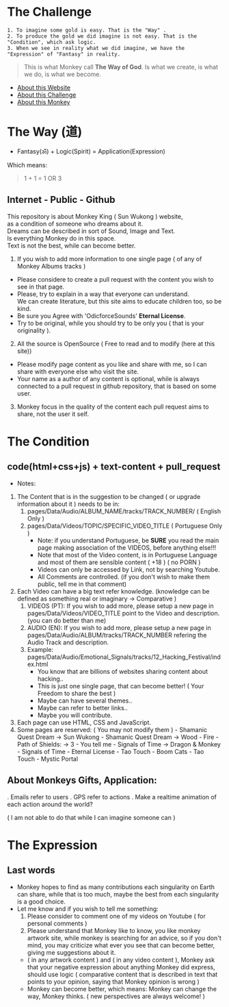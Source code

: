 # The Challenge

    1. To imagine some gold is easy. That is the "Way" . 
    2. To produce the gold we did imagine is not easy. That is the "Condition", which ask logic.
    3. When we see in reality what we did imagine, we have the "Expression" of "Fantasy" in reality.

> This is what Monkey call **The Way of God**. Is what we create, is what we do, is what we become.  

- [About this Website](https://art.odicforcesounds.com)
- [About this Challenge](https://wiki.odicforcesounds.com)
- [About this Monkey](https://book.odicforcesounds.com)

# The Way (道)

- Fantasy(ॐ) + Logic(Spirit) = Application(Expression)

Which means: 

> 1 + 1 = 1 OR 3 

## Internet - Public - Github

This repository is about Monkey King ( Sun Wukong ) website, <br>
as a condition of someone who dreams about it.<br>
Dreams can be described in sort of Sound, Image and Text.<br>
Is everything Monkey do in this space. <br> 
Text is not the best, while can become better. 

1. If you wish to add more information to one single page ( of any of Monkey Albums tracks )

-   Please considere to create a pull request with the content you wish to see in that page.<br>
-   Please, try to explain in a way that everyone can understand. <br>
    We can create literature, but this site aims to educate children too, so be kind. <br>
-   Be sure you Agree with 'OdicforceSounds' <b>Eternal License</b>. <br>
-   Try to be original, while you should try to be only you ( that is your originality ).

2. All the source is OpenSource ( Free to read and to modify (here at this site))

-   Please modify page content as you like and share with me, so I can share with everyone else who visit the site. <br>
-   Your name as a author of any content is optional, while is always connected to a pull request in github repository, that is based on some user.

3. Monkey focus in the quality of the content each pull request aims to share, not the user it self.

# The Condition

## code(html+css+js) + text-content + pull_request

-   Notes:

1. The Content that is in the suggestion to be changed ( or upgrade information about it ) needs to be in:
    1. pages/Data/Audio/ALBUM_NAME/tracks/TRACK_NUMBER/ ( English Only )
    2. pages/Data/Videos/TOPIC/SPECIFIC_VIDEO_TITLE ( Portuguese Only )
        - Note: if you understand Portuguese, be <b>SURE</b> you read the main page making association of the VIDEOS, before anything else!!!
        - Note that most of the Video content, is in Portuguese Language and most of them are sensible content ( +18 ) ( no PORN )
        - Videos can only be accessed by Link, not by searching Youtube.
        - All Comments are controlled. (if you don't wish to make them public, tell me in that comment)
2. Each Video can have a big text refer knowledge. (knowledge can be defined as something real or imaginary -> Comparative )
    1. VIDEOS (PT): If you wish to add more, please setup a new page in pages/Data/Videos/VIDEO_TITLE point to the Video and description. (you can do better than me)
    2. AUDIO (EN): If you wish to add more, please setup a new page in pages/Data/Audio/ALBUM/tracks/TRACK_NUMBER refering the Audio Track and description.
    3. Example: pages/Data/Audio/Emotional_Signals/tracks/12_Hacking_Festival/index.html
        - You know that are billions of websites sharing content about hacking..
        - This is just one single page, that can become better! ( Your Freedom to share the best )
        - Maybe can have several themes..
        - Maybe can refer to better links..
        - Maybe you will contribute.
3. Each page can use HTML, CSS and JavaScript.
4. Some pages are reserved: ( You may not modify them )
        - Shamanic Quest Dream -> Sun Wukong
        - Shamanic Quest Dream -> Wood - Fire 
        - Path of Shields: -> 3 - You tell me
        - Signals of Time -> Dragon & Monkey 
        - Signals of Time - Eternal License 
        - Tao Touch - Boom Cats 
        - Tao Touch - Mystic Portal 

## About Monkeys Gifts, Application:

. Emails refer to users
. GPS refer to actions
. Make a realtime animation of each action around the world? 

( I am not able to do that while I can imagine someone can )

# The Expression

## Last words

-   Monkey hopes to find as many contributions each singularity on Earth can share, while that is too much, maybe the best from each singularity is a good choice.
-   Let me know and if you wish to tell me something:
    1. Please consider to comment one of my videos on Youtube ( for personal comments )
    2. Please understand that Monkey like to know, you like monkey artwork site, while monkey is searching for an advice, so if you don't mind, you may criticize what ever you see that can become better, giving me suggestions about it.
    -   ( in any artwork content ) and ( in any video content ), Monkey ask that your negative expression about anything Monkey did express, should use logic ( comparative content that is described in text that points to your opinion, saying that Monkey opinion is wrong )
    -   Monkey can become better, which means: Monkey can change the way, Monkey thinks. ( new perspectives are always welcome! )
